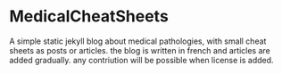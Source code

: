 # MedicalCheatSheets
A simple static jekyll blog about medical pathologies, with small cheat sheets
as posts or articles. the blog is written in french and articles are added gradually.
any contriution will be possible when license is added.